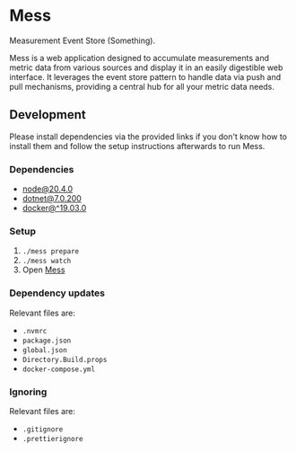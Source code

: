 # Mess

Measurement Event Store (Something).

Mess is a web application designed to accumulate measurements and metric data
from various sources and display it in an easily digestible web interface. It
leverages the event store pattern to handle data via push and pull mechanisms,
providing a central hub for all your metric data needs.

## Development

Please install dependencies via the provided links if you don't know how to
install them and follow the setup instructions afterwards to run Mess.

### Dependencies

- [node@20.4.0](https://nodejs.org/dist/v20.4.0/)
- [dotnet@7.0.200](https://github.com/dotnet/core/blob/main/release-notes/7.0/7.0.3/7.0.3.md)
- [docker@^19.03.0](https://docs.docker.com/engine/install/)

### Setup

1. `./mess prepare`
2. `./mess watch`
3. Open [Mess](https://localhost:5001)

### Dependency updates

Relevant files are:

- `.nvmrc`
- `package.json`
- `global.json`
- `Directory.Build.props`
- `docker-compose.yml`

### Ignoring

Relevant files are:

- `.gitignore`
- `.prettierignore`
